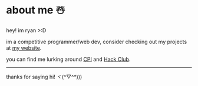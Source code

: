 # about me ☃️

hey! im ryan >:D

im a competitive programmer/web dev, consider checking out my projects at [my website](https://ryanchou.dev/projects).

you can find me lurking around [CPI](https://joincpi.org/) and [Hack Club](https://hackclub.com/).

---
thanks for saying hi! ヾ(^▽^*)))
